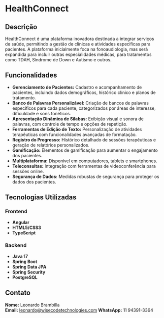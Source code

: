 # HealthConnect

## Descrição
HealthConnect é uma plataforma inovadora destinada a integrar serviços de saúde, permitindo a gestão de clínicas e atividades específicas para pacientes. A plataforma inicialmente foca na fonoaudiologia, mas será expandida para incluir outras especialidades médicas, para tratamentos como TDAH, Síndrome de Down e Autismo e outros.

## Funcionalidades
- **Gerenciamento de Pacientes:** Cadastro e acompanhamento de pacientes, incluindo dados demográficos, histórico clínico e planos de tratamento.
- **Banco de Palavras Personalizável:** Criação de bancos de palavras específicos para cada paciente, categorizados por áreas de interesse, dificuldade e sons fonéticos.
- **Apresentação Dinâmica de Sílabas:** Exibição visual e sonora de palavras, com controle de tempo e opções de repetição.
- **Ferramentas de Edição de Texto:** Personalização de atividades terapêuticas com funcionalidades avançadas de formatação.
- **Registro do Progresso:** Histórico detalhado de sessões terapêuticas e geração de relatórios personalizados.
- **Gamificação:** Elementos de gamificação para aumentar o engajamento dos pacientes.
- **Multiplataforma:** Disponível em computadores, tablets e smartphones.
- **Teleconsultas:** Integração com ferramentas de videoconferência para sessões online.
- **Segurança de Dados:** Medidas robustas de segurança para proteger os dados dos pacientes.

## Tecnologias Utilizadas
### Frontend
- **Angular**
- **HTML5/CSS3**
- **TypeScript**

### Backend
- **Java 17**
- **Spring Boot**
- **Spring Data JPA**
- **Spring Security**
- **PostgreSQL**

## Contato
**Nome:** Leonardo Brambilla  
**Email:** leonardo@wisecodetechnologies.com
**WhatsApp:** 11 94391-3364